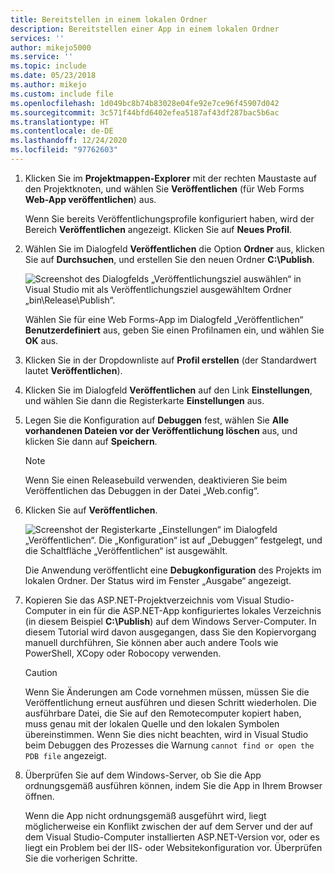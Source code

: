 ```yaml
---
title: Bereitstellen in einem lokalen Ordner
description: Bereitstellen einer App in einem lokalen Ordner
services: ''
author: mikejo5000
ms.service: ''
ms.topic: include
ms.date: 05/23/2018
ms.author: mikejo
ms.custom: include file
ms.openlocfilehash: 1d049bc8b74b83028e04fe92e7ce96f45907d042
ms.sourcegitcommit: 3c571f44bfd6402efea5187af43df287bac5b6ac
ms.translationtype: HT
ms.contentlocale: de-DE
ms.lasthandoff: 12/24/2020
ms.locfileid: "97762603"
---
```

1. Klicken Sie im **Projektmappen-Explorer** mit der rechten Maustaste auf den Projektknoten, und wählen Sie **Veröffentlichen** (für Web Forms **Web-App veröffentlichen**) aus.

    Wenn Sie bereits Veröffentlichungsprofile konfiguriert haben, wird der Bereich **Veröffentlichen** angezeigt. Klicken Sie auf **Neues Profil**.

1. Wählen Sie im Dialogfeld **Veröffentlichen** die Option **Ordner** aus, klicken Sie auf **Durchsuchen**, und erstellen Sie den neuen Ordner **C:\Publish**.

    ![Screenshot des Dialogfelds „Veröffentlichungsziel auswählen“ in Visual Studio mit als Veröffentlichungsziel ausgewähltem Ordner „bin\Release\Publish“.](../media/remotedbg_publish_local.png)

    Wählen Sie für eine Web Forms-App im Dialogfeld „Veröffentlichen“ **Benutzerdefiniert** aus, geben Sie einen Profilnamen ein, und wählen Sie **OK** aus.

1. Klicken Sie in der Dropdownliste auf **Profil erstellen** (der Standardwert lautet **Veröffentlichen**).

1. Klicken Sie im Dialogfeld **Veröffentlichen** auf den Link **Einstellungen**, und wählen Sie dann die Registerkarte **Einstellungen** aus.

1. Legen Sie die Konfiguration auf **Debuggen** fest, wählen Sie **Alle vorhandenen Dateien vor der Veröffentlichung löschen** aus, und klicken Sie dann auf **Speichern**.

    > [!NOTE]
    > Wenn Sie einen Releasebuild verwenden, deaktivieren Sie beim Veröffentlichen das Debuggen in der Datei „Web.config“.

1. Klicken Sie auf **Veröffentlichen**.

    ![Screenshot der Registerkarte „Einstellungen“ im Dialogfeld „Veröffentlichen“. Die „Konfiguration“ ist auf „Debuggen“ festgelegt, und die Schaltfläche „Veröffentlichen“ ist ausgewählt.](../media/remotedbg_publish_debug_config.png)

    Die Anwendung veröffentlicht eine **Debugkonfiguration** des Projekts im lokalen Ordner. Der Status wird im Fenster „Ausgabe“ angezeigt.

1. Kopieren Sie das ASP.NET-Projektverzeichnis vom Visual Studio-Computer in ein für die ASP.NET-App konfiguriertes lokales Verzeichnis (in diesem Beispiel **C:\Publish**) auf dem Windows Server-Computer. In diesem Tutorial wird davon ausgegangen, dass Sie den Kopiervorgang manuell durchführen, Sie können aber auch andere Tools wie PowerShell, XCopy oder Robocopy verwenden.

    > [!CAUTION]
    > Wenn Sie Änderungen am Code vornehmen müssen, müssen Sie die Veröffentlichung erneut ausführen und diesen Schritt wiederholen. Die ausführbare Datei, die Sie auf den Remotecomputer kopiert haben, muss genau mit der lokalen Quelle und den lokalen Symbolen übereinstimmen.    Wenn Sie dies nicht beachten, wird in Visual Studio beim Debuggen des Prozesses die Warnung `cannot find or open the PDB file` angezeigt.

1. Überprüfen Sie auf dem Windows-Server, ob Sie die App ordnungsgemäß ausführen können, indem Sie die App in Ihrem Browser öffnen.

    Wenn die App nicht ordnungsgemäß ausgeführt wird, liegt möglicherweise ein Konflikt zwischen der auf dem Server und der auf dem Visual Studio-Computer installierten ASP.NET-Version vor, oder es liegt ein Problem bei der IIS- oder Websitekonfiguration vor. Überprüfen Sie die vorherigen Schritte.
